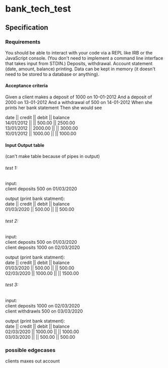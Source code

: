 # bank_tech_test

## Specification

### Requirements
You should be able to interact with your code via a REPL like IRB or the JavaScript console. (You don't need to implement a command line interface that takes input from STDIN.)
Deposits, withdrawal.
Account statement (date, amount, balance) printing.
Data can be kept in memory (it doesn't need to be stored to a database or anything).

#### Acceptance criteria
Given a client makes a deposit of 1000 on 10-01-2012
And a deposit of 2000 on 13-01-2012
And a withdrawal of 500 on 14-01-2012
When she prints her bank statement
Then she would see


date || credit || debit || balance  
14/01/2012 || || 500.00 || 2500.00  
13/01/2012 || 2000.00 || || 3000.00  
10/01/2012 || 1000.00 || || 1000.00  




#### Input Output table
(can't make table because of pipes in output)

###### test 1:  
input:  
client deposits 500 on 01/03/2020  

output (print bank statment):  
date || credit || debit || balance  
01/03/2020 || 500.00 || || 500.00  


###### test 2:  
input:  
client deposits 500 on 01/03/2020  
client deposits 1000 on 02/03/2020  

output (print bank statment):  
date || credit || debit || balance  
01/03/2020 || 500.00 || || 500.00  
02/03/2020 || 1000.00 || || 1500.00  

###### test 3:  
input:  
client deposits 1000 on 02/03/2020  
client withdrawls 500 on 03/03/2020  

output (print bank statment):   
date || credit || debit || balance  
02/03/2020 || 1000.00 || || 1000.00  
03/03/2020 || || 500.00 || 500.00 









### possible edgecases 

clients maxes out account
